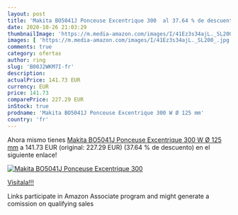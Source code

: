 ```yaml
---
layout: post
title: 'Makita BO5041J Ponceuse Excentrique 300  al 37.64 % de descuento'
date: 2020-10-26 21:03:29
thumbnailImage: 'https://m.media-amazon.com/images/I/41Ez3s34ajL._SL200_.jpg'
images: [ 'https://m.media-amazon.com/images/I/41Ez3s34ajL._SL200_.jpg' ]
comments: true
category: ofertas
author: ring
slug: 'B00J2WKM7I-fr'
description:
actualPrice: 141.73 EUR
currency: EUR
price: 141.73
comparePrice: 227.29 EUR
inStock: true
prodname: 'Makita BO5041J Ponceuse Excentrique 300 W Ø 125 mm'
country: 'fr'
---
```


Ahora mismo tienes [Makita BO5041J Ponceuse Excentrique 300 W Ø 125 mm](https://www.amazon.fr/dp/B00J2WKM7I/?tag=tolees0d-21) a 141.73 EUR (original: 227.29 EUR) (37.64 %  de descuento) en el siguiente enlace!

[![Makita BO5041J Ponceuse Excentrique 300 ](https://m.media-amazon.com/images/I/41Ez3s34ajL._SL200_.jpg)](https://www.amazon.fr/dp/B00J2WKM7I/?tag=tolees0d-21)

[Visítala!!!](https://www.amazon.fr/dp/B00J2WKM7I/?tag=tolees0d-21)

Links participate in Amazon Associate program and might generate a comission on qualifying sales
